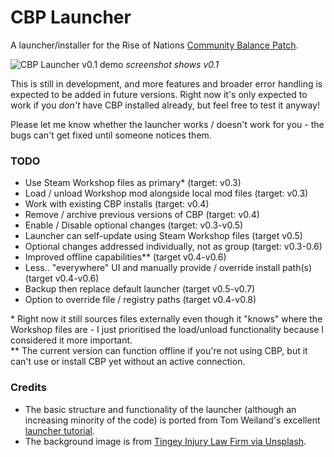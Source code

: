 # CBP Launcher
A launcher/installer for the Rise of Nations [Community Balance Patch](https://steamcommunity.com/sharedfiles/filedetails/?id=2287791153).

![CBP Launcher v0.1 demo](https://i.imgur.com/m8inuTy.png)
*screenshot shows v0.1*

This is still in development, and more features and broader error handling is expected to be added in future versions. Right now it's only expected to work if you *don't* have CBP installed already, but feel free to test it anyway!

Please let me know whether the launcher works / doesn't work for you - the bugs can't get fixed until someone notices them.

### TODO
- Use Steam Workshop files as primary* (target: v0.3)
- Load / unload Workshop mod alongside local mod files (target: v0.3)
- Work with existing CBP installs (target: v0.4)
- Remove / archive previous versions of CBP (target: v0.4)
- Enable / Disable optional changes (target: v0.3-v0.5)
- Launcher can self-update using Steam Workshop files (target v0.5)
- Optional changes addressed individually, not as group (target: v0.3-0.6)
- Improved offline capabilities** (target v0.4-v0.6)
- Less.. "everywhere" UI and manually provide / override install path(s) (target v0.4-v0.6)
- Backup then replace default launcher (target v0.5-v0.7)
- Option to override file / registry paths (target v0.4-v0.8)

\* Right now it still sources files externally even though it "knows" where the Workshop files are - I just prioritised the load/unload functionality because I considered it more important.  
\*\* The current version can function offline if you're not using CBP, but it can't use or install CBP yet without an active connection.

### Credits
- The basic structure and functionality of the launcher (although an increasing minority of the code) is ported from Tom Weiland's excellent [launcher tutorial](https://github.com/tom-weiland/csharp-game-launcher).
- The background image is from [Tingey Injury Law Firm via Unsplash](https://unsplash.com/photos/yCdPU73kGSc).
